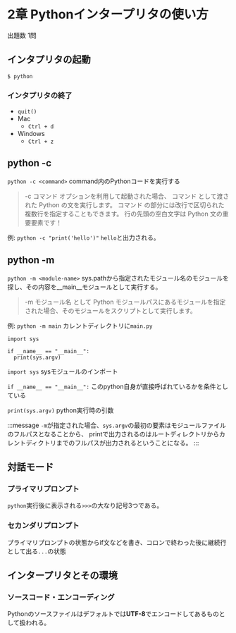 # 2章 Pythonインタープリタの使い方
出題数 1問
## インタプリタの起動
`$ python`

### インタプリタの終了
- `quit()`
- Mac
  - `Ctrl + d`
- Windows
  - `Ctrl + z`

## python -c
`python -c <command>`
command内のPythonコードを実行する

> -c コマンド オプションを利用して起動された場合、 コマンド として渡された Python の文を実行します。
> コマンド の部分には改行で区切られた複数行を指定することもできます。
> 行の先頭の空白文字は Python 文の重要要素です！

例: `python -c "print('hello')"`
`hello`と出力される。


## python -m
`python -m <module-name>`
sys.pathから指定されたモジュール名のモジュールを探し、その内容を__main__モジュールとして実行する。

> -m モジュール名 として Python モジュールパスにあるモジュールを指定された場合、そのモジュールをスクリプトとして実行します。

例: `python -m main`
カレントディレクトリに`main.py`

```python: main.py
import sys

if __name__ == "__main__":
  print(sys.argv)
```

`import sys`
sysモジュールのインポート

`if __name__ == "__main__":`
このpython自身が直接呼ばれているかを条件としている

`print(sys.argv)`
python実行時の引数

:::message
`-m`が指定された場合、`sys.argv`の最初の要素はモジュールファイルのフルパスとなることから、
printで出力されるのはルートディレクトリからカレントディクトリまでのフルパスが出力されるということになる。
:::

## 対話モード
### プライマリプロンプト
`python`実行後に表示される`>>>`の大なり記号3つである。

### セカンダリプロンプト
プライマリプロンプトの状態からif文などを書き、コロンで終わった後に継続行として出る`...`の状態


## インタープリタとその環境
### ソースコード・エンコーディング
Pythonのソースファイルはデフォルトでは**UTF-8**でエンコードしてあるものとして扱われる。
